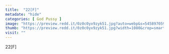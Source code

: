 ```yaml
---
title:  "22[F]"
metadate: "hide"
categories: [ God Pussy ]
image: "https://preview.redd.it/0z0c0yx9zyk51.jpg?auto=webp&s=545897059c63e001d2266448ddcefe3fc6f87b71"
thumb: "https://preview.redd.it/0z0c0yx9zyk51.jpg?width=1080&crop=smart&auto=webp&s=0e5b3d3dc19d57ce9040c05eeffefb5c601044c4"
visit: ""
---
```

22[F]
